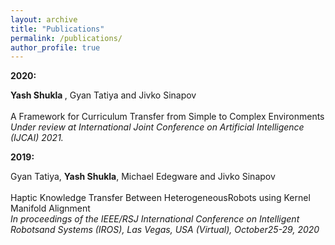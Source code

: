 ```yaml
---
layout: archive
title: "Publications"
permalink: /publications/
author_profile: true
---
```



<b> 2020: </b>


<b> Yash Shukla </b>, Gyan Tatiya and Jivko Sinapov <br>
<br> A Framework for Curriculum Transfer from Simple to Complex Environments <br>
<i> Under review at International Joint Conference on Artificial Intelligence (IJCAI) 2021. </i>


<b> 2019: </b>


Gyan Tatiya, <b>Yash Shukla</b>, Michael Edegware and Jivko Sinapov <br>
<br> Haptic Knowledge Transfer Between HeterogeneousRobots using Kernel Manifold Alignment <br>
<i>In proceedings of the IEEE/RSJ International Conference on Intelligent Robotsand Systems (IROS), Las Vegas, USA (Virtual), October25-29, 2020
</i>
